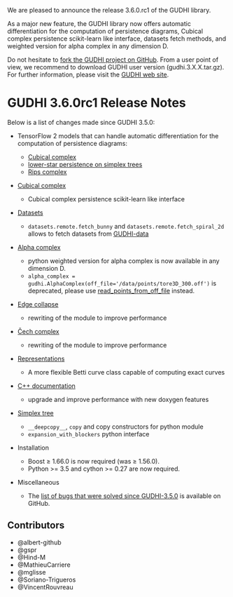 We are pleased to announce the release 3.6.0.rc1 of the GUDHI library.

As a major new feature, the GUDHI library now offers automatic differentiation for the computation of
persistence diagrams, Cubical complex persistence scikit-learn like interface, datasets fetch methods,
and weighted version for alpha complex in any dimension D.

Do not hesitate to [fork the GUDHI project on GitHub](https://github.com/GUDHI/gudhi-devel). From a user point of view, we recommend to download GUDHI user version (gudhi.3.X.X.tar.gz).
For further information, please visit the [GUDHI web site](https://gudhi.inria.fr/).

# GUDHI 3.6.0rc1 Release Notes
Below is a list of changes made since GUDHI 3.5.0:

- TensorFlow 2 models that can handle automatic differentiation for the computation of persistence diagrams:
     - [Cubical complex](https://gudhi.inria.fr/python/latest/cubical_complex_tflow_itf_ref.html)
     - [lower-star persistence on simplex trees](https://gudhi.inria.fr/python/latest/ls_simplex_tree_tflow_itf_ref.html)
     - [Rips complex](https://gudhi.inria.fr/python/latest/rips_complex_tflow_itf_ref.html)

- [Cubical complex](https://gudhi.inria.fr/python/latest/cubical_complex_sklearn_itf_ref.html)
     - Cubical complex persistence scikit-learn like interface

- [Datasets](https://gudhi.inria.fr/python/latest/datasets.html)
     - `datasets.remote.fetch_bunny` and `datasets.remote.fetch_spiral_2d` allows to fetch datasets from [GUDHI-data](https://github.com/GUDHI/gudhi-data)

- [Alpha complex](https://gudhi.inria.fr/python/latest/alpha_complex_user.html)
     - python weighted version for alpha complex is now available in any dimension D.
     - `alpha_complex = gudhi.AlphaComplex(off_file='/data/points/tore3D_300.off')` is deprecated, please use [read_points_from_off_file](https://gudhi.inria.fr/python/latest/point_cloud.html#gudhi.read_points_from_off_file) instead.

- [Edge collapse](https://gudhi.inria.fr/doc/latest/group__edge__collapse.html)
     - rewriting of the module to improve performance

- [Čech complex](https://gudhi.inria.fr/doc/latest/group__edge__collapse.html)
     - rewriting of the module to improve performance

- [Representations](https://gudhi.inria.fr/python/latest/representations.html#gudhi.representations.vector_methods.BettiCurve)
     - A more flexible Betti curve class capable of computing exact curves

- [C++ documentation](https://gudhi.inria.fr/doc/latest/)
     - upgrade and improve performance with new doxygen features

- [Simplex tree](https://gudhi.inria.fr/python/latest/simplex_tree_ref.html)
     - `__deepcopy__`, `copy` and copy constructors for python module
     - `expansion_with_blockers` python interface

- Installation
     - Boost &ge; 1.66.0 is now required (was &ge; 1.56.0).
     - Python >= 3.5 and cython >= 0.27 are now required.

- Miscellaneous
     - The [list of bugs that were solved since GUDHI-3.5.0](https://github.com/GUDHI/gudhi-devel/issues?q=label%3A3.6.0+is%3Aclosed) is available on GitHub.

## Contributors

- @albert-github
- @gspr
- @Hind-M
- @MathieuCarriere
- @mglisse
- @Soriano-Trigueros
- @VincentRouvreau
